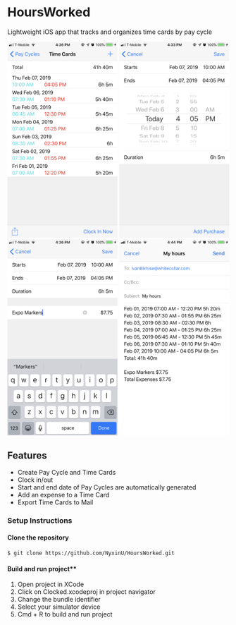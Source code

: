 # HoursWorked
Lightweight iOS app that tracks and organizes time cards by pay cycle

<img src="ReadMeImages/TimeCardsVC.png" width="250"> <img src="ReadMeImages/DatePicker.png" width="250">
<img src="ReadMeImages/AddPurchase.png" width="250"> <img src="ReadMeImages/EmailShare.png" width="250">

## Features
* Create Pay Cycle and Time Cards
* Clock in/out
* Start and end date of Pay Cycles are automatically generated
* Add an expense to a Time Card
* Export Time Cards to Mail

### Setup Instructions
#### Clone the repository
``` git
$ git clone https://github.com/NyxinU/HoursWorked.git
``` 
#### Build and run project**
1. Open project in XCode
2. Click on Clocked.xcodeproj in project navigator
3. Change the bundle identifier 
4. Select your simulator device 
5. Cmd + R to build and run project 